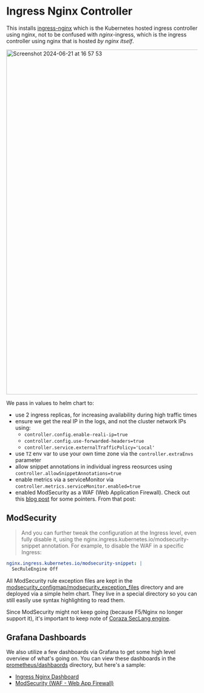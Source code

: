 # Ingress Nginx Controller
This installs [ingress-nginx](https://github.com/kubernetes/ingress-nginx) which is the Kubernetes hosted ingress controller using nginx, not to be confused with _nginx_-ingress, which is the ingress controller using nginx that is hosted _by nginx itself_.

<img width="906" alt="Screenshot 2024-06-21 at 16 57 53" src="https://github.com/small-hack/argocd-apps/assets/2389292/52d2cc0b-1dd5-4859-8b7e-a44a4da076fe">

We pass in values to helm chart to:

- use 2 ingress replicas, for increasing availability during high traffic times
- ensure we get the real IP in the logs, and not the cluster network IPs using:
  - `controller.config.enable-reali-ip=true`
  - `controller.config.use-forwarded-headers=true`
  - `controller.service.externalTrafficPolicy='Local'`
- use `TZ` env var to use your own time zone via the `controller.extraEnvs` parameter
- allow snippet annotations in individual ingress reosurces using `controller.allowSnippetAnnotations=true`
- enable metrics via a serviceMonitor via `controller.metrics.serviceMonitor.enabled=true`
- enabled ModSecurity as a WAF (Web Application Firewall). Check out this [blog post](https://systemweakness.com/nginx-ingress-waf-with-modsecurity-from-zero-to-hero-fa284cb6f54a) for some pointers. From that post:


## ModSecurity

> And you can further tweak the configuration at the Ingress level, even fully disable it, using the nginx.ingress.kubernetes.io/modsecurity-snippet annotation. For example, to disable the WAF in a specific Ingress:

```yaml
nginx.ingress.kubernetes.io/modsecurity-snippet: |
  SecRuleEngine Off
```

All ModSecurity rule exception files are kept in the [modsecurity_configmap/modsecurity_exception_files](./modsecurity_configmap/modsecurity_exception_files) directory and are deployed via a simple helm chart. They live in a special directory so you can still easily use syntax highlighting to read them.

Since ModSecurity might not keep going (because F5/Nginx no longer support it), it's important to keep note of [Coraza SecLang engine](https://owasp.org/blog/2021/12/22/announcing-coraza).

## Grafana Dashboards

We also utilize a few dashboards via Grafana to get some high level overview of what's going on. You can view these dashboards in the [prometheus/dashbaords](../prometheus/dashboards) directory, but here's a sample:

- [Ingress Nginx Dashboard](../prometheus/dashboards/ingress-nginx-dashboard-configmap.yaml)
- [ModSecurity (WAF - Web App Firewall)](../prometheus/dashboards/modsecurity-dashboard-configmap.yaml)
